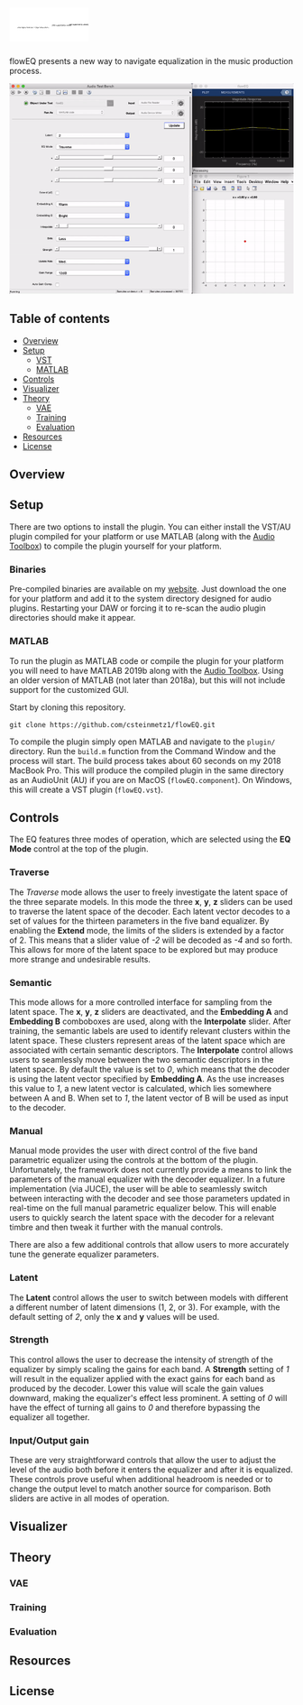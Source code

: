 # <img alt="flowEQ" src="img/marca.svg" height="60">

flowEQ presents a new way to navigate equalization in the music production process.

![flowEQ demo](img/demo.gif)

## Table of contents

- [Overview](#overview)
- [Setup](#setup)
    - [VST](#vst)
    - [MATLAB](#matlab)
- [Controls](#controls)
- [Visualizer](#visualizer)
- [Theory](#theory)
    - [VAE](#vae)
	- [Training](#training)
    - [Evaluation](#evaluation)
- [Resources](#resources)
- [License](#license)

## Overview



## Setup

There are two options to install the plugin. 
You can either install the VST/AU plugin compiled for your platform or use MATLAB (along with the [Audio Toolbox](https://www.mathworks.com/products/audio.html))
to compile the plugin yourself for your platform. 

### Binaries

Pre-compiled binaries are available on my [website](https://christiansteinmetz.com). Just download the one for your platform and add it to the system directory designed for audio plugins.
Restarting your DAW or forcing it to re-scan the audio plugin directories should make it appear. 

### MATLAB

To run the plugin as MATLAB code or compile the plugin for your platform you will need to have MATLAB 2019b along with the [Audio Toolbox](https://www.mathworks.com/products/audio.html).
Using an older version of MATLAB (not later than 2018a), but this will not include support for the customized GUI. 

Start by cloning this repository.

```
git clone https://github.com/csteinmetz1/flowEQ.git
```

To compile the plugin simply open MATLAB and navigate to the `plugin/` directory. 
Run the `build.m` function from the Command Window and the process will start.
The build process takes about 60 seconds on my 2018 MacBook Pro.
This will produce the compiled plugin in the same directory as an AudioUnit (AU) if you are on MacOS (`flowEQ.component`).
On Windows, this will create a VST plugin (`flowEQ.vst`). 

## Controls

The EQ features three modes of operation, which are selected using the **EQ Mode** control at the top of the plugin.

### Traverse

The *Traverse* mode allows the user to freely investigate the latent space of the three separate models.
In this mode the three **x**, **y**, **z** sliders can be used to traverse the latent space of the decoder.
Each latent vector decodes to a set of values for the thirteen parameters in the five band equalizer. 
By enabling the **Extend** mode, the limits of the sliders is extended by a factor of 2. 
This means that a slider value of *-2* will be decoded as *-4* and so forth.
This allows for more of the latent space to be explored but may produce more strange and undesirable results.

### Semantic 

This mode allows for a more controlled interface for sampling from the latent space. 
The **x**, **y**, **z** sliders are deactivated, and the **Embedding A** and **Embedding B** comboboxes are used, along with the **Interpolate** slider. 
After training, the semantic labels are used to identify relevant clusters within the latent space. 
These clusters represent areas of the latent space which are associated with certain semantic descriptors. 
The **Interpolate** control allows users to seamlessly move between the two semantic descriptors in the latent space.
By default the value is set to *0*, which means that the decoder is using the latent vector specified by **Embedding A**.
As the use increases this value to *1*, a new latent vector is calculated, which lies somewhere between A and B. 
When set to *1*, the latent vector of B will be used as input to the decoder. 

### Manual

Manual mode provides the user with direct control of the five band parametric equalizer using the controls at the bottom of the plugin.
Unfortunately, the framework does not currently provide a means to link the parameters of the manual equalizer with the decoder equalizer. 
In a future implementation (via JUCE), the user will be able to seamlessly switch between interacting with the decoder and see those parameters
updated in real-time on the full manual parametric equalizer below. 
This will enable users to quickly search the latent space with the decoder for a relevant timbre and then tweak it further with the manual controls.

There are also a few additional controls that allow users to more accurately tune the generate equalizer parameters.

### Latent

The **Latent** control allows the user to switch between models with different a different number of latent dimensions (1, 2, or 3).
For example, with the default setting of *2*, only the **x** and **y** values will be used. 

### Strength

This control allows the user to decrease the intensity of strength of the equalizer by simply scaling the gains for each band. 
A **Strength** setting of *1* will result in the equalizer applied with the exact gains for each band as produced by the decoder.
Lower this value will scale the gain values downward, making the equalizer's effect less prominent. 
A setting of *0* will have the effect of turning all gains to *0* and therefore bypassing the equalizer all together. 

### Input/Output gain

These are very straightforward controls that allow the user to adjust the level of the audio both before it enters the equalizer and after it is equalized.
These controls prove useful when additional headroom is needed or to change the output level to match another source for comparison. 
Both sliders are active in all modes of operation.

## Visualizer 

## Theory

### VAE
### Training
### Evaluation

## Resources
## License